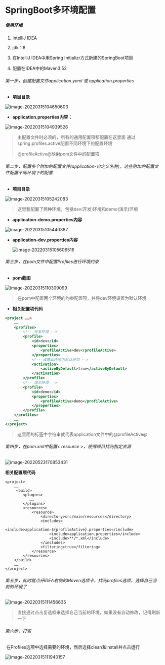 # SpringBoot多环境配置

#####  使用环境

 1. IntelliJ IDEA

 2. jdk 1.8

 3. 在IntelliJ IDEA中用Spring  Initializr方式新建的SpringBoot项目

 4. 配置在IDEA中的Maven3.52



###### 第一步，创建配置文件application.yaml 或 application.properties

- **项目目录**

![image-20220315104650603](C:\Users\15675\AppData\Roaming\Typora\typora-user-images\image-20220315104650603.png)



- **application.properties内容：**

![image-20220315104939526](C:\Users\15675\AppData\Roaming\Typora\typora-user-images\image-20220315104939526.png)



> 主配置文件时必须的，所有的通用配置项都配置在这里面
> 通过spring.profiles.active配置不同环境下的配置环境
>
> @profileActive@映射pom文件中的配置项




###### 第二步，配置多个附加的配置文件(application-自定义名称)，这些附加的配置文件配置不同环境下的配置

- **项目目录**

![image-20220315105242083](C:\Users\15675\AppData\Roaming\Typora\typora-user-images\image-20220315105242083.png)

> 这里我配置了两种环境，包括dev(开发)环境和demo(演示)环境



- **application-demo.properties内容**

![image-20220315105440387](C:\Users\15675\AppData\Roaming\Typora\typora-user-images\image-20220315105440387.png)



- **application-dev.properties内容**

  ![image-20220315105606516](C:\Users\15675\AppData\Roaming\Typora\typora-user-images\image-20220315105606516.png)



###### 第三步，在pom文件中配置Profiles进行环境约束



- **pom截图**

![image-20220315110309099](C:\Users\15675\AppData\Roaming\Typora\typora-user-images\image-20220315110309099.png)

> 在pom中配置两个环境的约束配置项，并将dev环境设置为默认环境



- **相关配置项代码**

```xml
<project ……>
	……
	<profiles>
        <!-- 开发环境 -->
        <profile>
            <id>dev</id>
            <properties>
                <profileActive>dev</profileActive>
            </properties>
            <!-- 设置此环境为默认环境 -->
            <activation>
                <activeByDefault>true</activeByDefault>
            </activation>
        </profile>
        <!-- 演示环境 -->
        <profile>
            <id>demo</id>
            <properties>
                <profileActive>demo</profileActive>
            </properties>
        </profile>
    </profiles>
	……
</project>
```

> 这里面的<profileActive>标签中字符串就代表application文件中的@profileActive@

###### 第四步，在pom.xml中配置< resource >，使得项目找到指定资源

![image-20220523170853431](F:\word\MD本地博客\SpringBoot多环境配置.assets\image-20220523170853431.png)

**相关配置项代码**

```xaml
<project>
    ……
	 <build>
        <plugins>
           ……
        </plugins>
        <resources>
            <resource>
                <directory>src/main/resources</directory>
                <includes>
                    <include>application-${profileActive}.properties</include>
                    <include>application.properties</include>
                    <include>**/*.xml</include>
                </includes>
                <filtering>true</filtering>
            </resource>
        </resources>
    </build>
    ……
</project>
```





###### 第五步，此时就点开IDEA右侧的Maven选项卡，找到profiles选项，选择自己当前的环境了

![image-20220315111456635](C:\Users\15675\AppData\Roaming\Typora\typora-user-images\image-20220315111456635.png)

> 直接通过点击复选框来选择自己当前的环境，如果没有自动修改，记得刷新一下



###### 第六步，打包

​	在Profiles选项中选择需要的环境，然后选择clean和install并点击运行

![image-20220315111940157](C:\Users\15675\AppData\Roaming\Typora\typora-user-images\image-20220315111940157.png)
